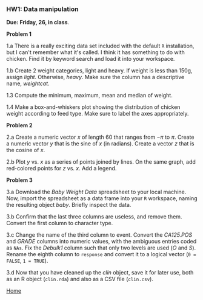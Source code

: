 ###  HW1: Data manipulation

**Due: Friday, 26, in class**.

**Problem 1**

1.a There is a really exciting data set included with the default `R` installation, but I can't remember what it's called. I think it has something to do with chicken. Find it by keyword search and load it into your workspace.
  
	
1.b Create 2 weight categories, light and heavy.  If weight is less than 150g, assign *light*.  Otherwise,  *heavy*.  Make sure the
column has a descriptive name, *weightcat*.

1.3 Compute the minimum, maximum, mean and median of weight.

1.4 Make a box-and-whiskers plot showing the distribution of chicken weight according to feed type. Make sure to label the axes appropriately.


**Problem 2**

2.a Create a numeric vector $x$ of length 60 that ranges from $-\pi$ to $\pi$. Create a numeric vector $y$ that is the
sine of $x$ (in radians). Create a vector $z$ that is the cosine of $x$.

2.b Plot $y$ vs. $x$ as a series of points joined by lines. On the same graph, add red-colored points for $z$ vs. $x$. Add a legend.


**Problem 3**

3.a Download the *Baby Weight Data* spreadsheet to your local machine. Now, import the spreadsheet as a data frame into your `R`
workspace, naming the resulting object *baby*. Briefly inspect the data.
 
3.b Confirm that the last three columns are useless, and remove them. Convert the first column to character
type. 

3.c Change the name of the third column to event. Convert the *CA125.POS* and *GRADE*
columns into numeric values, with the ambiguous entries coded as `NAs`. Fix the *Debulk1* column such
that only two levels are used (*O* and *S*). Rename the eighth column to `response` and convert it to
a logical vector (`0 = FALSE`, `1 = TRUE`).

3.d Now that you have cleaned up the *clin* object, save it for later use, both as an R object (`clin.rda`)
and also as a CSV file (`clin.csv`).

[Home](https://github.com/younghhk/STT461)

